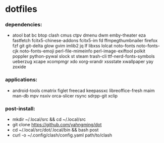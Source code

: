 # dotfiles

### dependencies:

- atool bat bc btop clash cmus ctpv dmenu dwm emby-theater eza fastfetch fcitx5-chinese-addons fcitx5-im fd ffmpegthumbnailer firefox fzf git git-delta glow gvim imlib2 jq lf libxss lolcat noto-fonts noto-fonts-cjk noto-fonts-emoji perl-file-mimeinfo perl-image-exiftool polkit poppler python-pywal slock st steam trash-cli ttf-nerd-fonts-symbols ueberzug xcape xcompmgr xdo xorg-xrandr xssstate xwallpaper yay zoxide

### applications:
- android-tools cmatrix figlet freecad keepassxc libreoffice-fresh maim man-db mpv nsxiv orca-slicer rsync sdrpp-git xclip

### post-install:
- mkdir ~/.local/src && cd ~/.local/src
- git clone https://github.com/yahngming/dot
- cd ~/.local/src/dot/.local/bin && bash post
- curl -o ~/.config/clash/config.yaml path/to/clash
